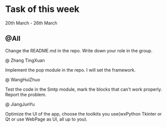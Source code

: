 # Task of this week
20th March - 26th March

## @All

Change the README.md in the repo. Write down your role in the group.

@ Zhang TingXuan 

Implement the pop module in the repo. I will set the framework.

@ WangHuiZhuo

Test the code in the Smtp module, mark the blocks that can't work properly. Report the problem.

@ JiangJunYu 

Optimize the UI of the app, choose the toolkits you use(wxPython Tkinter or Qt or use WebPage as UI, all up to you).
